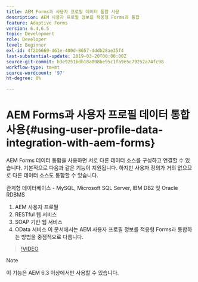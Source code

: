 ```yaml
---
title: AEM Forms과 사용자 프로필 데이터 통합 사용
description: AEM 사용자 프로필 정보를 적응형 Forms과 통합
feature: Adaptive Forms
version: 6.4,6.5
topic: Development
role: Developer
level: Beginner
exl-id: 4f2b6669-d61e-400d-8657-dddb28ae35f4
last-substantial-update: 2019-03-20T00:00:00Z
source-git-commit: b3e9251bdb18a008be95c1fa9e5c79252a74fc98
workflow-type: tm+mt
source-wordcount: '97'
ht-degree: 0%

---
```


# AEM Forms과 사용자 프로필 데이터 통합 사용{#using-user-profile-data-integration-with-aem-forms}

AEM Forms 데이터 통합을 사용하면 서로 다른 데이터 소스를 구성하고 연결할 수 있습니다. 기본적으로 다음과 같은 기능이 지원됩니다. 하지만 사용자 정의가 거의 없으므로 다른 데이터 소스도 통합할 수 있습니다.

관계형 데이터베이스 - MySQL, Microsoft SQL Server, IBM DB2 및 Oracle RDBMS

1. AEM 사용자 프로필
1. RESTful 웹 서비스
1. SOAP 기반 웹 서비스
1. OData 서비스 이 문서에서는 AEM 사용자 프로필 정보를 적응형 Forms과 통합하는 방법을 중점적으로 다룹니다.

>[!VIDEO](https://video.tv.adobe.com/v/17432?quality=12&learn=on)

>[!NOTE]
>
>이 기능은 AEM 6.3 이상에서만 사용할 수 있습니다.
